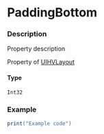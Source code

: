 # PaddingBottom
### Description
Property description

Property of [UIHVLayout](/classes/UIHVLayout/)

#### Type
`Int32`

### Example
```lua
print("Example code")
```
